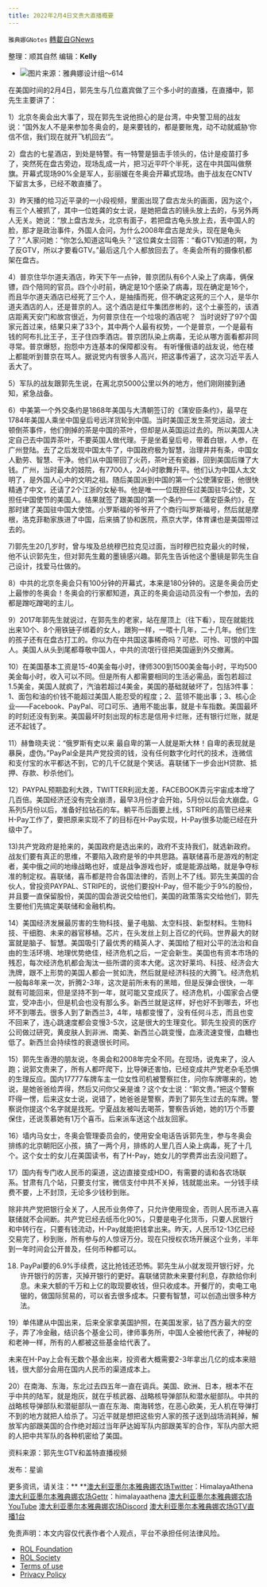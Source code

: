 ```yaml
---
title: 2022年2月4日文贵大直播概要
---
```

`雅典娜GNotes` [轉載自GNews](https://gnews.org/zh-hans/1961188/)

整理：顺其自然
编辑：**Kelly**

- ![](https://assets.gnews.org/wp-content/uploads/2022/02/7-5.png)图片来源：雅典娜设计组～614


在美国时间的2月4日，郭先生与几位嘉宾做了三个多小时的直播，在直播中，郭先生主要讲了：

1）北京冬奥会出大事了，现在郭先生说他担心的是台湾，中央警卫局的战友说：“国外友人不是来参加冬奥会的，是来要钱的，都是要账鬼，动不动就威胁‘你信不信，我们现在就开飞机回去’”。

2）盘古的七星酒店，到处是特警。有一特警是狙击手领头的，估计是疫苗打多了，突然死在盘古旁边，现场乱成一片，把习近平吓个半死，这在中共国叫做祭旗。开幕式现场90%全是军人，彭丽媛在冬奥会开幕式现场。由于战友在CNTV下留言太多，已经不敢直播了。

3）昨天播的给习近平录的一小段视频，里面出现了盘古龙头的画面，因为这个，有三个人被抓了，其中一位姓龚的女士说，是她把盘古的镜头放上去的，与另外两人无关。她说：“放上盘古龙头，北京有面子，若把盘古龟头放上去，丢中国人的脸，那才是政治事件，外国人会问，为什么2008年盘古是龙头，现在是龟头了？”人家问她：“你怎么知道这叫龟头？”这位龚女士回答：“看GTV知道的啊，为了反GTV，所以才要看GTV。”最后这几个人都放回去了。冬奥会所有的摄像机都架在盘古。

4）普京住华尔道夫酒店，昨天下午一点钟，普京团队有6个人染上了病毒，俩保镖，四个陪同的官员。四个小时前，确定是10个感染了病毒，现在确定是16个，而且华尔道夫酒店已经死了三个人，是抽搐而死，但不确定这死的三个人，是华尔道夫酒店的人，还是普京的人。这个酒店是红牛集团彦彬的，这个土豪签的，该酒店距离天安门和故宫很近，为何普京住在一个垃圾的酒店呢？  当时说好了97个国家元首过来，结果只来了33个，其中两个人最有权势，一个是普京，一个是最有钱的阿布扎比王子，王子住四季酒店。普京团队染上病毒，无论从哪方面看都非同寻常。普京爆怒，抱怨中方连基本的保障都没有。 有听懂俄语的战友说，他在楼上都能听到普京在骂人。据说党内有很多人高兴，把这事传遍了，这次习近平丢人丢大了。

5）军队的战友跟郭先生说，在离北京5000公里以外的地方，他们刚刚接到通知，紧急战备。

6）中美第一个外交条约是1868年美国与大清朝签订的《蒲安臣条约》，最早在1784年美国人乘坐中国皇后号远洋货轮到中国。当时美国正发生茶党运动，波士顿倒茶事件，他们倒掉的茶是中国的茶叶，但却是从英国运过去的。所以美国人决定自己去中国弄茶叶，不要英国人做代理。于是坐着皇后号，带着白银，人参，在广州登陆。去了之后发现中国太牛了，中国政府极为智慧，治理井井有条，中国女人勤劳、智慧、干净。他们从中国带回了火药，茶叶还有瓷器，回到美国后赚了大钱。广州，当时最大的妓院，有7700人，24小时歌舞升平。他们认为中国人太文明了，是外国人心中的文明之祖。随后美国派到中国的第一个公使蒲安臣，他很快精通了中文，还请了2个江浙的女秘书。他是唯一一位既担任过美国驻华公使，又担任中国使节的美国人。结果就签了跟美国的第一个条约——《蒲安臣条约》，在那时建了美国驻中国大使馆。小罗斯福的爷爷开了个商行叫罗斯福号，然后就是摩根，洛克菲勒家族进了中国，后来搞了协和医院，燕京大学，体育课也是美国带过去的。

7)郭先生20几岁时，曾与埃及总统穆巴拉克见过面，当时穆巴拉克最火的时候，他不认识郭先生，但对郭先生戴的墨镜感兴趣。郭先生告诉他这个墨镜是郭先生自己设计，找爱马仕做的。

8）中共的北京冬奥会只有100分钟的开幕式，本来是180分钟的。这是冬奥会历史上最惨的冬奥会！冬奥会的行家都知道，真正的冬奥会运动员没有一个参加，去的都是蹭吃蹭喝的主儿。

9）2017年郭先生就说过，在郭先生的老家，站在屋顶上（往下看），现在就能找出来10个、8个用铁链子绑着的女人，跟狗一样，一喂十几年，二十几年。他们生的孩子还有在盘古打工的。你以为在中共国这事稀奇吗？可悲、可怜、可恨的中国人。美国人从头到尾都尊敬中国人，中共的流氓行径把美国逼到外交撤离。

10）在美国基本工资是15-40美金每小时，律师300到1500美金每小时，平均500美金每小时，收入可以不同。但是所有人都需要相同的生活必需品，面包若超过1.5美金，美国人就疯了，汽油若超过4美金，美国的基础就破坏了，包括3件事：1、面包和油的价钱不能超过美国人能忍受的程度；2、蓝领不能出事；3、核心企业——Facebook、PayPal、可口可乐、通用不能出事，就是卡车指数。美国最坏的时刻还没有到来。美国最坏时刻出现的标志是信用卡烂账，还有银行烂账，就是还不起钱了。

11）赫鲁晓夫说：“俄罗斯有史以来 最自卑的第一人就是斯大林！自卑的表现就是暴戾，虚伪。”PayPal全是共产党投资的钱，没有任何数字化时代的技术，连微信和支付宝的水平都达不到，它的几千亿就是个笑话。喜联储下一步会出H贷款、抵押、存款、秒杀他们。

12）PAYPAL预期盈利大跌，TWITTER利润太差，FACEBOOK弄元宇宙成本增了几百倍。美国经济还没有完全崩溃，最早3月份才会开始，5月份以后会大崩盘。G系列5月份以后，准备好拉钻石的车。躺平币后面要上线，STRIPE的高管已经来H-Pay工作了，要把原来实现不了的目标在H-Pay实现，H-Pay很多功能已经在升级中了。

13)共产党政府是抢来的，美国政府是选出来的，政府不支持我们，就选新政府。战友们要有真正的思维，不要陷入政府是爷的中共思路。喜联储喜币是游戏的制定者，美中俄之间的地缘战略也好，或是战争游戏也好，或是能源战略，就是争夺标准的制定权。喜联储，喜币都是符合各国法律的，否则上不了线。郭先生美国的合伙人，曾投资PAYPAL、STRIPE的，说他们要投H-Pay，但不能少于9%的股份，并且要一直保留股份，美国的国会游说交给他们，美国的政策落实交给他们，郭先生要他们先搞定美联储和金融机构。

14）美国经济发展最厉害的生物科技、量子电脑、太空科技、新型材料。生物科技、干细胞、未来的器官移植。芯片，在头发丝上刻上百亿的代码。世界最大的财富就是脑子、智慧。美国吸引了最优秀的精英人才、美国给了相对公平的法治和自由的生活环境、地理优势绝佳，经济危机之后，一定会新生。美国也有资本市场的残忍，每次经济危机都会淘汰一些所谓的资本大佬。这次好莱坞、科技、经济会大洗牌，跟不上形势的美国人都会一贫如洗，然后就是经济科技的大腾飞。经济危机一般每8年来一次，折腾2-3年，这次是前所未有的黑暗，但是反弹会很快，一年就有可能回来，但是坚持不到一年，就可能又变成灰了。经济危机，小国家会占便宜，受冲击小，但是机会也没有那么多。新西兰就是这样，好也好不到哪去，坏也坏不到哪去。很多人到了新西兰3，4年，啥都变慢了，没有任何斗志，而且也变不回来了，连心跳速度都会变慢3-5次，这是很大的生理变化。郭先生投资的医疗公司做过研究，黄皮肤人到非洲、南美、新西兰心跳变慢，血液流速变慢，血糖也低了。新西兰会持续性的衰退很长时间。

15）郭先生香港的朋友说，冬奥会和2008年完全不同。在现场，说鬼来了，没人跑；说郭文贵来了，所有人都吓爬下，比导弹还害怕，已经变成共产党老杂毛恐惧的生理反应。国内17777车牌车主一位女性司机被警察拦住，问你车牌哪来的，她说，是她爸爸给弄得，然后又问你父亲是谁？这个女士说：“郭文贵。”把这个警察吓得一愣，后来这女士说，说错了，她爸爸是警察，弄到了郭先生过去的车牌。警察说你提这个名字就是找死。宁夏战友被叫去喝茶，警察告诉她，她的1万个币要保住，还说羡慕她有1万个喜币。后来派车送这个战友回家。

16）墙内马女士，冬奥会管理委员会的，使用安全电话告诉郭先生，参与冬奥会排练的北京朝阳区小孩，搞了一两个月，排练的人里几百人染上病毒，死了十几个。这个女士的女儿在美国读书，有了H-Pay，她女儿的学费弄出去没问题了。

17）国内有专门收人民币的渠道，这边直接变成HDO，有需要的请和各农场联系。甘肃有几个站，只要支付宝，微信支付中共不关掉，钱就能出来。一分钱手续费不要，上不封顶，无论多少钱秒到账。

除非共产党把银行全关了，人民币业务停了，只允许使用现金，否则人民币进入喜联储就不会间断。共产党已经去纸币化90%，只要是电子化货币，只要人民银行和中转行在，只要有钱流动，H-Pay就能把钱拿出来。昨天，人民币12-13亿已经交易完了，秒到账，所有参与的人惊讶万分。现在只授权农场开展这个业务，半年到一年时间会公开普及，任何币种都可以。

18) PayPal要的6.9%手续费，这比抢钱还恐怖。郭先生从小就发现开银行好，允许开银行的厉害，灭掉开银行的更好。喜联储贷款未来要付利息，存款给你利息。未来大额的千万和上亿的取现要收钱，但只收成本。开餐厅的，卖电工电锯的，做国际贸易的，可以省去很多成本。只要有智慧，可以创造出很多种方法。

19）单伟建从中国出来，后来全家拿美国护照，在美国发家，钻了西方最大的空子，弄了冷金融，结识各个基金公司，律师事务所，中国人全被他代表了，神秘的和老神一样，所有的人都被这些基金给代表了。

未来在H-Pay上会有无数个基金出来，投资者大概需要2-3年拿出几亿的成本来赔钱，很大部分会用在国内人民币的渠道成本上。

20）在南海、东海，东北过去四五年一直在调兵。美国、欧洲、日本，根本不在乎中共的陆军，就是炮灰，就在乎核武器、战略核导弹部队和潜水艇部队。中共的战略核导弹部队和潜艇部队一直在东海、南海转悠，在恶心欧美，无人机在导弹打不到的地方就把人给杀了。习近平就是想把这些穷人家的孩子送到战场消耗掉，解放军内部跟美国的合作绝对超过当年萨达姆军队内部跟美军的合作，军队内部大把的人把中共军队的各种机密给了美国。

资料来源：郭先生GTV和盖特直播视频

发布：星谕

更多资讯，请关注：**
**[澳大利亚墨尔本雅典娜农场Twitter](https://twitter.com/HimalayaAthena1)：HimalayaAthena
[澳大利亚墨尔本雅典娜农场Gettr](https://www.gettr.com/user/himalayaathena)：himalayaathena
[澳大利亚墨尔本雅典娜农场YouTube](https://youtube.com/channel/UC-tz4lmA7mG3FzYbylgqjTQ)
[澳大利亚墨尔本雅典娜农场Discord](https://discord.gg/KQQVvwBNvm)
[澳大利亚墨尔本雅典娜农场GTV直播1台](https://www.gtv.org/user/5f72f8f60cd82c6bb6a248a6)

 

免责声明：本文内容仅代表作者个人观点，平台不承担任何法律风险。

- [ROL Foundation](https://rolfoundation.org/)
- [ROL Society](https://rolsociety.org/)
- [Terms of use](https://gnews.org/terms-of-use-3/)
- [Privacy Policy](https://gnews.org/privacy-policy/)
